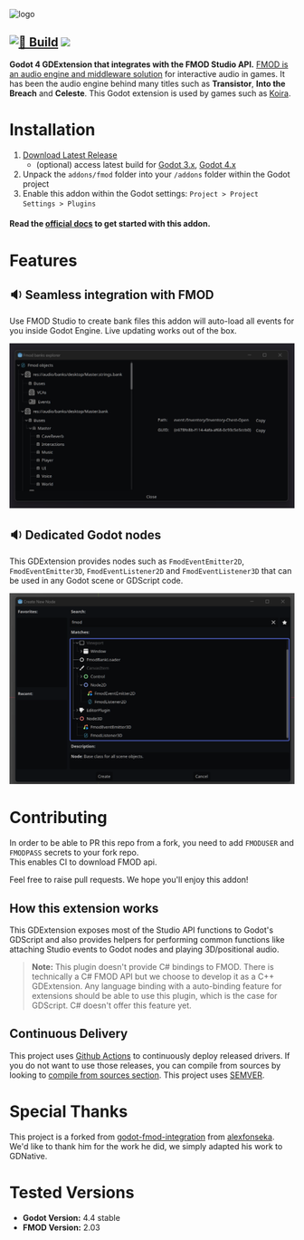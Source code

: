 ![logo](docs/src/doc/assets/fmod-gdextension-logo.png)

[![🌈 Build](https://github.com/utopia-rise/fmod-gdextension/actions/workflows/release.yml/badge.svg)](https://github.com/utopia-rise/fmod-gdextension/actions/workflows/release.yml) 
[![](https://img.shields.io/discord/1012326818365325352.svg?label=&logo=discord&logoColor=ffffff&color=7389D8&labelColor=6A7EC2)](https://discord.com/invite/u2NM2vTGMn)
---

**Godot 4 GDExtension that integrates with the FMOD Studio API.** [FMOD is an audio engine and middleware solution](https://www.fmod.com/) for interactive audio in games. It has been the audio engine behind many
titles such as **Transistor**, **Into the Breach** and **Celeste**. This Godot extension is used by games such as [Koira](https://dont-nod.com/en/games/koira/).

# Installation

1. [Download Latest Release](https://github.com/utopia-rise/fmod-gdextension/releases/latest)
    - (optional) access latest build for [Godot 3.x](https://github.com/utopia-rise/fmod-gdextension/archive/refs/heads/godot-3.x.zip), [Godot 4.x](https://github.com/utopia-rise/fmod-gdextension/archive/refs/heads/master.zip)
2. Unpack the `addons/fmod` folder into your `/addons` folder within the Godot project
3. Enable this addon within the Godot settings: `Project > Project Settings > Plugins`

#### Read the [official docs](https://fmod-gdextension.readthedocs.io/en/latest/) to get started with this addon.

# Features

## 🔉 Seamless integration with FMOD

Use FMOD Studio to create bank files this addon will auto-load all events for you inside Godot Engine. Live updating works out of the box.

![fmod-events](docs/src/doc/assets/screenshot-01.png)

## 🔉 Dedicated Godot nodes

This GDExtension provides nodes such as `FmodEventEmitter2D`, `FmodEventEmitter3D`, `FmodEventListener2D` and `FmodEventListener3D` that can be used in any Godot scene or GDScript code.

![fmod-nodes](docs/src/doc/assets/screenshot-02.png)

# Contributing

In order to be able to PR this repo from a fork, you need to add `FMODUSER` and `FMODPASS` secrets to your fork repo.  
This enables CI to download FMOD api.

Feel free to raise pull requests. We hope you'll enjoy this addon!

## How this extension works

This GDExtension exposes most of the Studio API functions to Godot's GDScript and also provides helpers for performing
common functions like attaching Studio events to Godot nodes and playing 3D/positional audio.

> **Note:** This plugin doesn't provide C# bindings to FMOD. There is technically a C# FMOD API but we choose to develop it as a C++ GDExtension. Any language binding with a auto-binding feature for extensions should be able to use this plugin, which is the case for GDScript. C# doesn't offer this feature yet.

## Continuous Delivery

This project uses [Github Actions](https://github.com/features/actions) to continuously deploy released drivers. If you do not want to use those releases, you
can compile from sources by looking to [compile from sources section](./docs/src/doc/advanced/1-compiling.md). This project uses [SEMVER](https://semver.org/).

# Special Thanks

This project is a forked from [godot-fmod-integration](https://github.com/alexfonseka/godot-fmod-integration)
from [alexfonseka](https://github.com/alexfonseka). We'd like to thank him for the work he did, we simply adapted his
work to GDNative.

# Tested Versions

- **Godot Version:** 4.4 stable
- **FMOD Version:** 2.03

[fmodsingleton]: .README/fmodsingleton.png
[usecustombuild]: .README/usecustombuild.png

